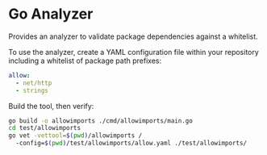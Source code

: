 # Go Analyzer

Provides an analyzer to validate package dependencies against a whitelist.

To use the analyzer, create a YAML configuration file within your repository including a whitelist of package path prefixes:

``` yaml
allow:
  - net/http
  - strings
```

Build the tool, then verify:
``` bash
go build -o allowimports ./cmd/allowimports/main.go
cd test/allowimports
go vet -vettool=$(pwd)/allowimports /
  -config=$(pwd)/test/allowimports/allow.yaml ./test/allowimports/
```